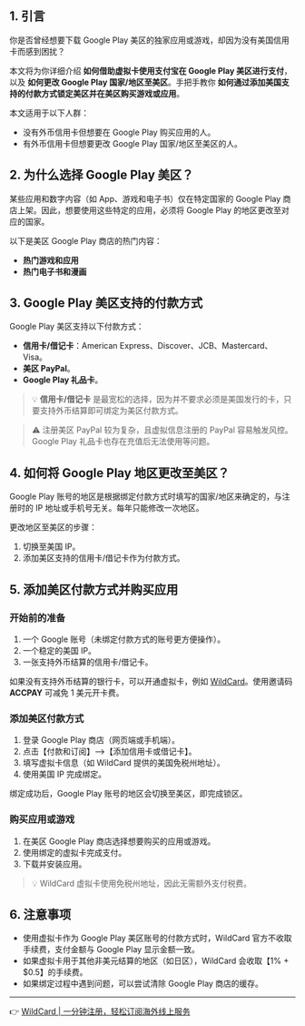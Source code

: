 ## 1. 引言

你是否曾经想要下载 Google Play 美区的独家应用或游戏，却因为没有美国信用卡而感到困扰？

本文将为你详细介绍 **如何借助虚拟卡使用支付宝在 Google Play 美区进行支付**，以及 **如何更改 Google Play 国家/地区至美区**。手把手教你 **如何通过添加美国支持的付款方式锁定美区并在美区购买游戏或应用**。

本文适用于以下人群：
- 没有外币信用卡但想要在 Google Play 购买应用的人。
- 有外币信用卡但想要更改 Google Play 国家/地区至美区的人。

## 2. 为什么选择 Google Play 美区？

某些应用和数字内容（如 App、游戏和电子书）仅在特定国家的 Google Play 商店上架。因此，想要使用这些特定的应用，必须将 Google Play 的地区更改至对应的国家。

以下是美区 Google Play 商店的热门内容：
- **热门游戏和应用**
- **热门电子书和漫画**

## 3. Google Play 美区支持的付款方式

Google Play 美区支持以下付款方式：
- **信用卡/借记卡**：American Express、Discover、JCB、Mastercard、Visa。
- **美区 PayPal**。
- **Google Play 礼品卡**。

> 💡 **信用卡/借记卡** 是最宽松的选择，因为并不要求必须是美国发行的卡，只要支持外币结算即可绑定为美区付款方式。

> ⚠️ 注册美区 PayPal 较为复杂，且虚拟信息注册的 PayPal 容易触发风控。Google Play 礼品卡也存在充值后无法使用等问题。

## 4. 如何将 Google Play 地区更改至美区？

Google Play 账号的地区是根据绑定付款方式时填写的国家/地区来确定的，与注册时的 IP 地址或手机号无关。每年只能修改一次地区。

更改地区至美区的步骤：
1. 切换至美国 IP。
2. 添加美区支持的信用卡/借记卡作为付款方式。

## 5. 添加美区付款方式并购买应用

### 开始前的准备

1. 一个 Google 账号（未绑定付款方式的账号更方便操作）。
2. 一个稳定的美国 IP。
3. 一张支持外币结算的信用卡/借记卡。

如果没有支持外币结算的银行卡，可以开通虚拟卡，例如 [WildCard](https://bit.ly/bewildcard)。使用邀请码 **ACCPAY** 可减免 1 美元开卡费。

### 添加美区付款方式

1. 登录 Google Play 商店（网页端或手机端）。
2. 点击【付款和订阅】—>【添加信用卡或借记卡】。
3. 填写虚拟卡信息（如 WildCard 提供的美国免税州地址）。
4. 使用美国 IP 完成绑定。

绑定成功后，Google Play 账号的地区会切换至美区，即完成锁区。

### 购买应用或游戏

1. 在美区 Google Play 商店选择想要购买的应用或游戏。
2. 使用绑定的虚拟卡完成支付。
3. 下载并安装应用。

> 💡 WildCard 虚拟卡使用免税州地址，因此无需额外支付税费。

## 6. 注意事项

- 使用虚拟卡作为 Google Play 美区账号的付款方式时，WildCard 官方不收取手续费，支付金额与 Google Play 显示金额一致。
- 如果虚拟卡用于其他非美元结算的地区（如日区），WildCard 会收取【1% + $0.5】的手续费。
- 如果绑定过程中遇到问题，可以尝试清除 Google Play 商店的缓存。

---

👉 [WildCard | 一分钟注册，轻松订阅海外线上服务](https://bit.ly/bewildcard)